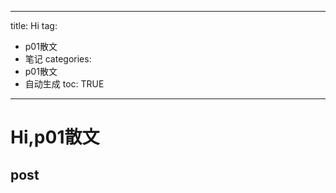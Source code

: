  ---
title: Hi
tag: 
- p01散文 
- 笔记
categories:
- p01散文 
- 自动生成
toc: TRUE
--- 
<h1 id="hip01散文">Hi,p01散文</h1>
<h2 id="post">post</h2>
